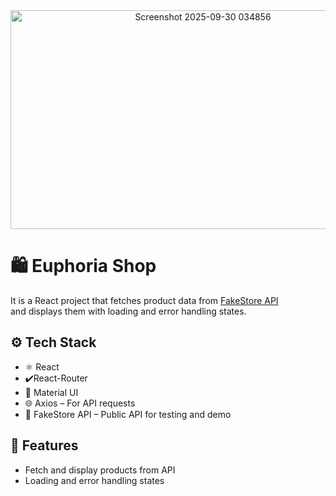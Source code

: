 
<div align="center">
  <img width="600" height="350" alt="Screenshot 2025-09-30 034856" src="" align="center" />
</div>

# 🛍 Euphoria Shop

It is a React project that fetches product data from [FakeStore API](https://fakestoreapi.com/)  
and displays them with loading and error handling states.

## ⚙️ Tech Stack
- ⚛️ React
- ✔️React-Router
- 🎨 Material UI
- 🌐 Axios – For API requests
- 📡 FakeStore API – Public API for testing and demo

## 🚀 Features
- Fetch and display products from API
- Loading and error handling states

